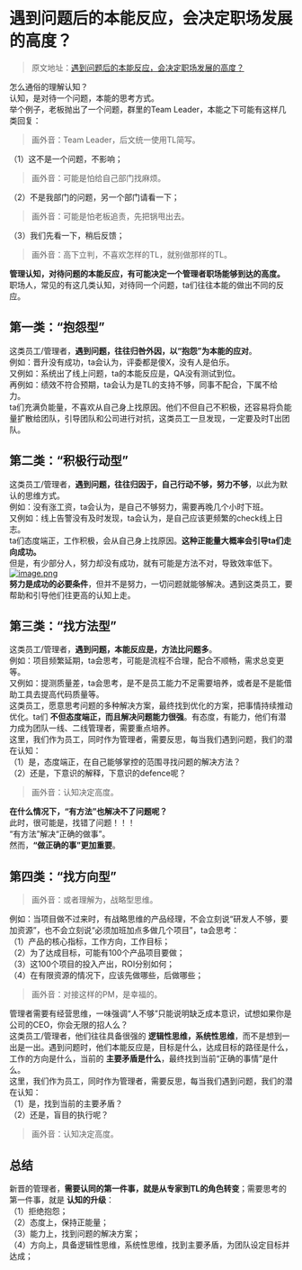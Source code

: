 # 遇到问题后的本能反应，会决定职场发展的高度？

> 原文地址：[遇到问题后的本能反应，会决定职场发展的高度？](https://mp.weixin.qq.com/s/ic1Yqh4TgKNW3bks7jKqSg)

怎么通俗的理解认知？<br />认知，是对待一个问题，本能的思考方式。<br />举个例子，老板抛出了一个问题，群里的Team Leader，本能之下可能有这样几类回复：
> 画外音：Team Leader，后文统一使用TL简写。

（1）这不是一个问题，不影响；
> 画外音：可能是怕给自己部门找麻烦。

（2）不是我部门的问题，另一个部门请看一下；
> 画外音：可能是怕老板追责，先把锅甩出去。

（3）我们先看一下，稍后反馈；
> 画外音：高下立判，不喜欢怎样的TL，就别做那样的TL。

**管理认知，对待问题的本能反应，有可能决定一个管理者职场能够到达的高度。**<br />职场人，常见的有这几类认知，对待同一个问题，ta们往往本能的做出不同的反应。
## 第一类：“抱怨型”
这类员工/管理者，**遇到问题，往往归咎外因，以“抱怨”为本能的应对**。<br />例如：晋升没有成功，ta会认为，评委都是傻X，没有人是伯乐。<br />又例如：系统出了线上问题，ta的本能反应是，QA没有测试到位。<br />再例如：绩效不符合预期，ta会认为是TL的支持不够，同事不配合，下属不给力。<br />ta们充满负能量，不喜欢从自己身上找原因。他们不但自己不积极，还容易将负能量扩散给团队，引导团队和公司进行对抗，这类员工一旦发现，一定要及时T出团队。
## 第二类：“积极行动型”
这类员工/管理者，**遇到问题，往往归因于，自己行动不够，努力不够**，以此为默认的思维方式。<br />例如：没有涨工资，ta会认为，是自己不够努力，需要再晚几个小时下班。<br />又例如：线上告警没有及时发现，ta会认为，是自己应该更频繁的check线上日志。<br />ta们态度端正，工作积极，会从自己身上找原因。**这种正能量大概率会引导ta们走向成功。**<br />但是，有少部分人，努力却没有成功，就有可能是方法不对，导致效率低下。<br />[![image.png](https://cdn.nlark.com/yuque/0/2022/png/763022/1658476029999-cec51158-3b28-4d1b-b154-17ea40792cc6.png#clientId=u7d70aa9a-7e0d-4&from=paste&id=uc2ddc2ab&originHeight=245&originWidth=429&originalType=url&ratio=1&rotation=0&showTitle=false&size=92238&status=done&style=none&taskId=ueccd5138-7392-456b-afaa-503a8cc179e&title=)](http://yupaits.com/images/%E9%81%87%E5%88%B0%E9%97%AE%E9%A2%98%E5%90%8E%E7%9A%84%E6%9C%AC%E8%83%BD%E5%8F%8D%E5%BA%94_%E4%BC%9A%E5%86%B3%E5%AE%9A%E8%81%8C%E5%9C%BA%E5%8F%91%E5%B1%95%E7%9A%84%E9%AB%98%E5%BA%A6/%E6%96%B9%E6%B3%95%E4%B8%8D%E5%AF%B9%E5%AF%BC%E8%87%B4%E6%95%88%E7%8E%87%E4%BD%8E%E4%B8%8B.jpg)<br />**努力是成功的必要条件**，但并不是努力，一切问题就能够解决。遇到这类员工，要帮助和引导他们往更高的认知上走。
## 第三类：“找方法型”
这类员工/管理者，**遇到问题，本能反应是，方法比问题多**。<br />例如：项目频繁延期，ta会思考，可能是流程不合理，配合不顺畅，需求总变更等。<br />又例如：提测质量差，ta会思考，是不是员工能力不足需要培养，或者是不是能借助工具去提高代码质量等。<br />这类员工，愿意思考问题的多种解决方案，最终找到优化的方案，把事情持续推动优化。ta们 **不但态度端正，而且解决问题能力很强**。有态度，有能力，他们有潜力成为团队一线、二线管理者，需要重点培养。<br />这里，我们作为员工，同时作为管理者，需要反思，每当我们遇到问题，我们的潜在认知：<br />（1）是，态度端正，在自己能够掌控的范围寻找问题的解决方法？<br />（2）还是，下意识的解释，下意识的defence呢？
> 画外音：认知决定高度。

**在什么情况下，“有方法”也解决不了问题呢？**<br />此时，很可能是，找错了问题！！！<br />“有方法”解决“正确的做事”。<br />然而，**“做正确的事”更加重要**。
## 第四类：“找方向型”
> 画外音：或者理解为，战略型思维。

例如：当项目做不过来时，有战略思维的产品经理，不会立刻说“研发人不够，要加资源”，也不会立刻说“必须加班加点多做几个项目”，ta会思考：<br />（1）产品的核心指标，工作方向，工作目标；<br />（2）为了达成目标，可能有100个产品项目要做；<br />（3）这100个项目的投入产出，ROI分别如何；<br />（4）在有限资源的情况下，应该先做哪些，后做哪些；
> 画外音：对接这样的PM，是幸福的。

管理者需要有经营思维，一味强调“人不够”只能说明缺乏成本意识，试想如果你是公司的CEO，你会无限的招人么？<br />这类员工/管理者，他们往往具备很强的 **逻辑性思维，系统性思维**，而不是想到一出是一出。遇到问题时，他们本能反应是，目标是什么，达成目标的路径是什么，工作的方向是什么，当前的 **主要矛盾是什么**，最终找到当前“正确的事情”是什么。<br />这里，我们作为员工，同时作为管理者，需要反思，每当我们遇到问题，我们的潜在认知：<br />（1）是，找到当前的主要矛盾？<br />（2）还是，盲目的执行呢？
> 画外音：认知决定高度。

## 总结
新晋的管理者，**需要认同的第一件事，就是从专家到TL的角色转变**；需要思考的第一件事，就是 **认知的升级**：<br />（1）拒绝抱怨；<br />（2）态度上，保持正能量；<br />（3）能力上，找到问题的解决方案；<br />（4）方向上，具备逻辑性思维，系统性思维，找到主要矛盾，为团队设定目标并达成；
